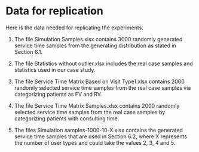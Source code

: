 # Data for replication

Here is the data needed for replicating the experiments. 

1. The file Simulation Samples.xlsx contains 3000 randomly generated service time samples from the generating distribution as stated in Section 6.1.

2. The file Statistics without outlier.xlsx includes the real case samples and statistics used in our case study.

3. The file Service Time Matrix Based on Visit Type1.xlsx contains 2000 randomly selected service time samples from the real case samples via categorizing patients as FV and RV.

4. The file Service Time Matrix Samples.xlsx contains 2000 randomly selected service time samples from the real case samples by categorizing patients with consulting time.

5. The files Simulation samples-1000-10-X.xlsx contains the generated service time samples that are used in Section 6.2, where X represents the number of user types and could take the values 2, 3, 4 and 5.
